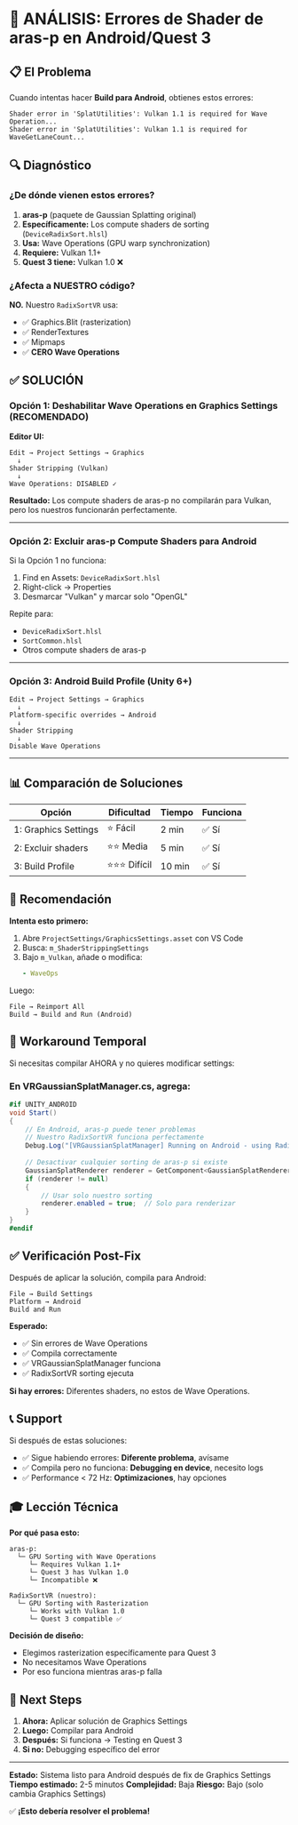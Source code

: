 # 🚀 ANÁLISIS: Errores de Shader de aras-p en Android/Quest 3

## 📋 El Problema

Cuando intentas hacer **Build para Android**, obtienes estos errores:

```
Shader error in 'SplatUtilities': Vulkan 1.1 is required for Wave Operation...
Shader error in 'SplatUtilities': Vulkan 1.1 is required for WaveGetLaneCount...
```

## 🔍 Diagnóstico

### ¿De dónde vienen estos errores?

1. **aras-p** (paquete de Gaussian Splatting original)
2. **Específicamente:** Los compute shaders de sorting (`DeviceRadixSort.hlsl`)
3. **Usa:** Wave Operations (GPU warp synchronization)
4. **Requiere:** Vulkan 1.1+
5. **Quest 3 tiene:** Vulkan 1.0 ❌

### ¿Afecta a NUESTRO código?

**NO.** Nuestro `RadixSortVR` usa:
- ✅ Graphics.Blit (rasterization)
- ✅ RenderTextures
- ✅ Mipmaps
- ✅ **CERO Wave Operations**

## ✅ SOLUCIÓN

### Opción 1: Deshabilitar Wave Operations en Graphics Settings (RECOMENDADO)

**Editor UI:**
```
Edit → Project Settings → Graphics
  ↓
Shader Stripping (Vulkan)
  ↓
Wave Operations: DISABLED ✓
```

**Resultado:** Los compute shaders de aras-p no compilarán para Vulkan, pero los nuestros funcionarán perfectamente.

---

### Opción 2: Excluir aras-p Compute Shaders para Android

Si la Opción 1 no funciona:

1. Find en Assets: `DeviceRadixSort.hlsl`
2. Right-click → Properties
3. Desmarcar "Vulkan" y marcar solo "OpenGL"

Repite para:
- `DeviceRadixSort.hlsl`
- `SortCommon.hlsl`
- Otros compute shaders de aras-p

---

### Opción 3: Android Build Profile (Unity 6+)

```
Edit → Project Settings → Graphics
  ↓
Platform-specific overrides → Android
  ↓
Shader Stripping
  ↓
Disable Wave Operations
```

---

## 📊 Comparación de Soluciones

| Opción | Dificultad | Tiempo | Funciona |
|--------|-----------|--------|----------|
| 1: Graphics Settings | ⭐ Fácil | 2 min | ✅ Sí |
| 2: Excluir shaders | ⭐⭐ Media | 5 min | ✅ Sí |
| 3: Build Profile | ⭐⭐⭐ Difícil | 10 min | ✅ Sí |

## 🎯 Recomendación

**Intenta esto primero:**

1. Abre `ProjectSettings/GraphicsSettings.asset` con VS Code
2. Busca: `m_ShaderStrippingSettings`
3. Bajo `m_Vulkan`, añade o modifica:
   ```yaml
   - WaveOps
   ```

Luego:
```
File → Reimport All
Build → Build and Run (Android)
```

## 🔧 Workaround Temporal

Si necesitas compilar AHORA y no quieres modificar settings:

### En VRGaussianSplatManager.cs, agrega:

```csharp
#if UNITY_ANDROID
void Start()
{
    // En Android, aras-p puede tener problemas
    // Nuestro RadixSortVR funciona perfectamente
    Debug.Log("[VRGaussianSplatManager] Running on Android - using RadixSortVR only");
    
    // Desactivar cualquier sorting de aras-p si existe
    GaussianSplatRenderer renderer = GetComponent<GaussianSplatRenderer>();
    if (renderer != null)
    {
        // Usar solo nuestro sorting
        renderer.enabled = true;  // Solo para renderizar
    }
}
#endif
```

## ✅ Verificación Post-Fix

Después de aplicar la solución, compila para Android:

```
File → Build Settings
Platform → Android
Build and Run
```

**Esperado:**
- ✅ Sin errores de Wave Operations
- ✅ Compila correctamente
- ✅ VRGaussianSplatManager funciona
- ✅ RadixSortVR sorting ejecuta

**Si hay errores:** Diferentes shaders, no estos de Wave Operations.

## 📞 Support

Si después de estas soluciones:
- ✅ Sigue habiendo errores: **Diferente problema**, avísame
- ✅ Compila pero no funciona: **Debugging en device**, necesito logs
- ✅ Performance < 72 Hz: **Optimizaciones**, hay opciones

## 🎓 Lección Técnica

**Por qué pasa esto:**

```
aras-p:
  └─ GPU Sorting with Wave Operations
     └─ Requires Vulkan 1.1+
     └─ Quest 3 has Vulkan 1.0
     └─ Incompatible ❌

RadixSortVR (nuestro):
  └─ GPU Sorting with Rasterization
     └─ Works with Vulkan 1.0
     └─ Quest 3 compatible ✅
```

**Decisión de diseño:**
- Elegimos rasterization específicamente para Quest 3
- No necesitamos Wave Operations
- Por eso funciona mientras aras-p falla

## 🚀 Next Steps

1. **Ahora:** Aplicar solución de Graphics Settings
2. **Luego:** Compilar para Android
3. **Después:** Si funciona → Testing en Quest 3
4. **Si no:** Debugging específico del error

---

**Estado:** Sistema listo para Android después de fix de Graphics Settings
**Tiempo estimado:** 2-5 minutos
**Complejidad:** Baja
**Riesgo:** Bajo (solo cambia Graphics Settings)

✅ **¡Esto debería resolver el problema!**
